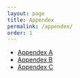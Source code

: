 ```yaml
---
layout: page
title: Appendex
permalink: /appendex/
order: 1
---
```


* [Appendex A](A.md)
* [Appendex B](B.md)
* [Appendex C](C.md)